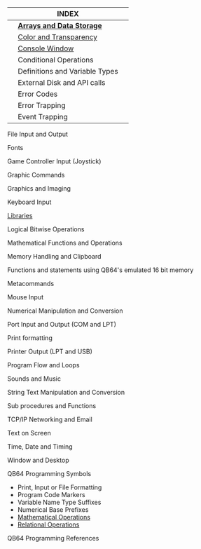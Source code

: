 | | INDEX |  | 
|-|------|--|
| | [**Arrays and Data Storage**](https://github.com/QB64Official/qb64/wiki/Keyword-Reference---By-Usage/_edit#arrays-and-data-storage) |
| | [Color and Transparency](https://github.com/QB64Official/qb64/wiki/Keyword-Reference---By-Usage/COLOR) |
| | [Console Window](https://github.com/QB64Official/qb64/wiki/Keyword-Reference---By-Usage/Console_Window) |
| | Conditional Operations |
| | Definitions and Variable Types | 
| | External Disk and API calls | 
| | Error Codes | 
| | Error Trapping | 
| | Event Trapping | 

File Input and Output

Fonts

Game Controller Input (Joystick)

Graphic Commands

Graphics and Imaging

Keyboard Input

[Libraries](https://github.com/QB64Official/qb64/wiki/Keyword-Reference---By-Usage/Libraries)

Logical Bitwise Operations

Mathematical Functions and Operations

Memory Handling and Clipboard

Functions and statements using QB64's emulated 16 bit memory

Metacommands

Mouse Input

Numerical Manipulation and Conversion

Port Input and Output (COM and LPT)

Print formatting

Printer Output (LPT and USB)

Program Flow and Loops

Sounds and Music

String Text Manipulation and Conversion

Sub procedures and Functions

TCP/IP Networking and Email

Text on Screen

Time, Date and Timing

Window and Desktop

QB64 Programming Symbols
* Print, Input or File Formatting
* Program Code Markers
* Variable Name Type Suffixes
* Numerical Base Prefixes
* [Mathematical Operations](https://github.com/QB64Official/qb64/wiki/Keyword-Reference---By-Usage/Mathematical-Operations)
* [Relational Operations](https://github.com/QB64Official/qb64/wiki/Keyword-Reference---By-Usage/Relational-Operations)

QB64 Programming References
